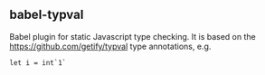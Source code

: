 ## babel-typval

Babel plugin for static Javascript type checking. It is based on the https://github.com/getify/typval type annotations, e.g.

```
let i = int`1`
```
